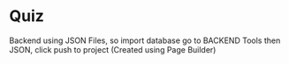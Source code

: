 # Quiz
Backend using JSON Files, so import database go to BACKEND Tools then JSON, click push to project (Created using Page Builder)
